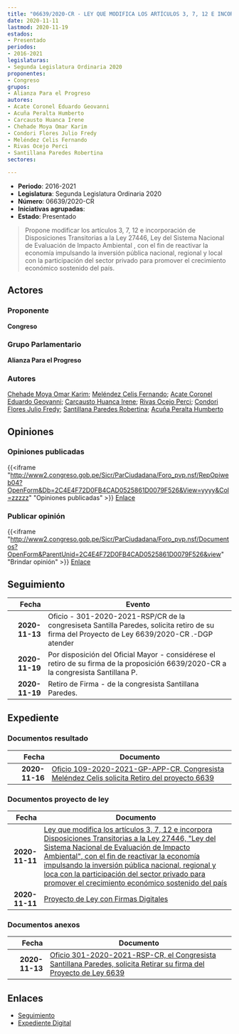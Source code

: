 ```yaml
---
title: "06639/2020-CR - LEY QUE MODIFICA LOS ARTÍCULOS 3, 7, 12 E INCORPORA DISPOSICIONES TRANSITORIAS A LA LEY 27446, LEY DEL SISTEMA NACIONAL DE EVALUACIÓN DE IMPACTO AMBIENTAL, CON EL FIN DE REACTIVAR LA ECONOMÍA IMPULSANDO LA INVERSIÓN PÚBLICA NACIONAL, REGIONAL Y LOCAL CON LA PARTICIPACIÓN DEL SECTOR PRIVADO PARA PROMOVER EL CRECIMIENTO ECONÓMICO SOSTENIDO DEL PAÍS"
date: 2020-11-11
lastmod: 2020-11-19
estados:
- Presentado
periodos:
- 2016-2021
legislaturas:
- Segunda Legislatura Ordinaria 2020
proponentes:
- Congreso
grupos:
- Alianza Para el Progreso
autores:
- Acate Coronel Eduardo Geovanni
- Acuña Peralta Humberto
- Carcausto Huanca Irene
- Chehade Moya Omar Karim
- Condori Flores Julio Fredy
- Meléndez Celis Fernando
- Rivas Ocejo Perci
- Santillana Paredes Robertina
sectores:

---
```

- **Periodo**: 2016-2021
- **Legislatura**: Segunda Legislatura Ordinaria 2020
- **Número**: 06639/2020-CR
- **Iniciativas agrupadas**: 
- **Estado**: Presentado

> Propone modificar los artículos 3, 7, 12 e incorporación de Disposiciones Transitorias a la Ley 27446, Ley del Sistema Nacional de Evaluación de Impacto Ambiental , con el fin de reactivar la economía impulsando la inversión pública nacional, regional y local con la participación del sector privado para promover el crecimiento económico sostenido del país.


## Actores

### Proponente

**Congreso**

### Grupo Parlamentario

**Alianza Para el Progreso**

### Autores

[Chehade Moya Omar Karim](mailto:mailto:ochehade@congreso.gob.pe); [Meléndez Celis Fernando](mailto:mailto:fmelendez@congreso.gob.pe); [Acate Coronel Eduardo Geovanni](mailto:mailto:eacate@congreso.gob.pe); [Carcausto Huanca Irene](mailto:mailto:icarcausto@congreso.gob.pe); [Rivas Ocejo Perci](mailto:mailto:privas@congreso.gob.pe); [Condori Flores Julio Fredy](mailto:mailto:jcondori@congreso.gob.pe); [Santillana Paredes Robertina](mailto:mailto:rsantillana@congreso.gob.pe); [Acuña Peralta Humberto](mailto:mailto:hacuna@congreso.gob.pe)

## Opiniones

### Opiniones publicadas

{{<iframe "http://www2.congreso.gob.pe/Sicr/ParCiudadana/Foro_pvp.nsf/RepOpiweb04?OpenForm&Db=2C4E4F72D0FB4CAD0525861D0079F526&View=yyyy&Col=zzzzz" "Opiniones publicadas" >}}
[Enlace](http://www2.congreso.gob.pe/Sicr/ParCiudadana/Foro_pvp.nsf/RepOpiweb04?OpenForm&Db=2C4E4F72D0FB4CAD0525861D0079F526&View=yyyy&Col=zzzzz)

### Publicar opinión

{{<iframe "http://www2.congreso.gob.pe/Sicr/ParCiudadana/Foro_pvp.nsf/Documentos?OpenForm&ParentUnid=2C4E4F72D0FB4CAD0525861D0079F526&view" "Brindar opinión" >}}
[Enlace](http://www2.congreso.gob.pe/Sicr/ParCiudadana/Foro_pvp.nsf/Documentos?OpenForm&ParentUnid=2C4E4F72D0FB4CAD0525861D0079F526&view)


## Seguimiento

| Fecha | Evento |
|------:|--------|
| **2020-11-13** | Oficio - 301-2020-2021-RSP/CR de la congresiseta Santilla Paredes, solicita retiro de su firma del Proyecto de Ley 6639/2020-CR .-DGP atender |
| **2020-11-19** | Por disposición del Oficial Mayor - considérese el retiro de su firma de la proposición 6639/2020-CR a la congresista Santillana P. |
| **2020-11-19** | Retiro de Firma - de la congresista Santillana Paredes. |

## Expediente

### Documentos resultado

| Fecha | Documento |
|------:|-----------|
| **2020-11-16** | [Oficio 109-2020-2021-GP-APP-CR, Congresista Meléndez Celis solicita Retiro del proyecto 6639](http://www.leyes.congreso.gob.pe/Documentos/2016_2021/Retiro_de_Proyecto/OFICIO-109-2020-2021-GP-APP-CR.pdf) |

### Documentos proyecto de ley

| Fecha | Documento |
|------:|-----------|
| **2020-11-11** | [Ley que modifica los artículos 3, 7, 12 e incorpora Disposiciones Transitorias a la Ley 27446, "Ley del Sistema Nacional de Evaluación de Impacto Ambiental", con el fin de reactivar la economía impulsando la inversión pública nacional, regional y loca con la participación del sector privado para promover el crecimiento económico sostenido del país](https://leyes.congreso.gob.pe/Documentos/2016_2021/Proyectos_de_Ley_y_de_Resoluciones_Legislativas/PL06639-20201111.pdf) |
| **2020-11-11** | [Proyecto de Ley con Firmas Digitales](https://leyes.congreso.gob.pe/Documentos/2016_2021/Proyectos_de_Ley_y_de_Resoluciones_Legislativas/Proyectos_Firmas_digitales/PL06639.pdf) |

### Documentos anexos

| Fecha | Documento |
|------:|-----------|
| **2020-11-13** | [Oficio 301-2020-2021-RSP-CR, el Congresista Santillana Paredes, solicita Retirar su firma del Proyecto de Ley 6639](https://leyes.congreso.gob.pe/Documentos/2016_2021/Retiro_de_Firmas/Proyectos/OFICIO-301-2020-2021-RSP-CR.pdf) |

## Enlaces

- [Seguimiento](http://www2.congreso.gob.pe/Sicr/TraDocEstProc/CLProLey2016.nsf/f7fff46988ca05b1052578e100829cc7/60e96e21aac741e00525861e000376b5?OpenDocument)
- [Expediente Digital](http://www2.congreso.gob.pe/Sicr/TraDocEstProc/Expvirt_2011.nsf/visbusqptramdoc1621/06639?opendocument)


